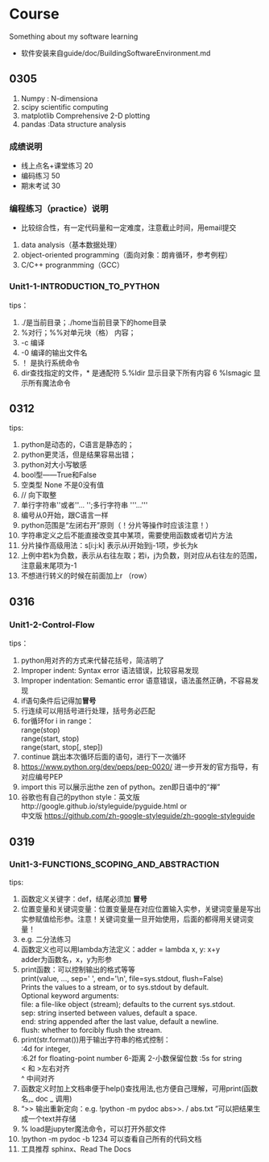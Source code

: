 # Course
Something about my software learning
* 软件安装来自guide/doc/BuildingSoftwareEnvironment.md 
## 0305
1. Numpy : N-dimensiona
2. scipy  scientific computing
3. matplotlib Comprehensive 2-D plotting
4. pandas :Data structure analysis
### 成绩说明
* 线上点名+课堂练习 20
* 编码练习 50
* 期末考试 30
### 编程练习（practice）说明
* 比较综合性，有一定代码量和一定难度，注意截止时间，用email提交
1. data analysis（基本数据处理）
2. object-oriented programming（面向对象：朗肯循环，参考例程）
3. C/C++ progranmming（GCC）
### Unit1-1-INTRODUCTION_TO_PYTHON
tips：
1. ./是当前目录；./home当前目录下的home目录
2. %对行；%%对单元块（格）
内容；
1. -c 编译
2. -0 编译的输出文件名
3. ！ 是执行系统命令
4. dir查找指定的文件，* 是通配符
5.%ldir  显示目录下所有内容
6 %lsmagic 显示所有魔法命令
## 0312
tips:  
1. python是动态的，C语言是静态的；  
2. python更灵活，但是结果容易出错；  
3. python对大小写敏感
4. bool型——True和False
5. 空类型 None 不是0没有值
6. // 向下取整
7. 单行字符串''或者''... '';多行字符串 '''...'''
8. 编号从0开始，跟C语言一样
9. python范围是“左闭右开”原则（！分片等操作时应该注意！）
10. 字符串定义之后不能直接改变其中某项，需要使用函数或者切片方法
11. 分片操作高级用法：s[i:j:k] 表示从i开始到j-1项，步长为k
12. 上例中若k为负数，表示从右往左取；若i，j为负数，则对应从右往左的范围，注意最末尾项为-1
13. 不想进行转义的时候在前面加上r （row）
## 0316
### Unit1-2-Control-Flow
tips：  
1. python用对齐的方式来代替花括号，简洁明了
2. Improper indent: Syntax error 语法错误，比较容易发现
3. Improper indentation: Semantic error 语意错误，语法虽然正确，不容易发现
4. if语句条件后记得加**冒号**
5. 行连续可以用括号进行处理，括号务必匹配
6. for循环for i in range：  
range(stop)  
range(start, stop)  
range(start, stop[, step])  
7. continue 跳出本次循环后面的语句，进行下一次循环
8. https://www.python.org/dev/peps/pep-0020/ 进一步开发的官方指导，有对应编号PEP
9. import this 可以展示出the zen of python。zen即日语中的“禅”
10. 谷歌也有自己的python style：英文版http://google.github.io/styleguide/pyguide.html or  
中文版  https://github.com/zh-google-styleguide/zh-google-styleguide
## 0319
### Unit1-3-FUNCTIONS_SCOPING_AND_ABSTRACTION
tips:  
1. 函数定义关键字：def，结尾必须加 **冒号**
2. 位置变量和关键词变量：位置变量是在对应位置输入实参，关键词变量是写出实参赋值给形参。注意！关键词变量一旦开始使用，后面的都得用关键词变量！
3. e.g. 二分法练习
4. 函数定义也可以用lambda方法定义：adder = lambda x, y: x+y  
adder为函数名，x，y为形参
5. print函数：可以控制输出的格式等等  
    print(value, ..., sep=' ', end='\n', file=sys.stdout, flush=False)  
    Prints the values to a stream, or to sys.stdout by default.   
    Optional keyword arguments:      
    file:  a file-like object (stream); defaults to the current sys.stdout.        
    sep:   string inserted between values, default a space.      
    end:   string appended after the last value, default a newline.      
    flush: whether to forcibly flush the stream.  
6. print(str.format())用于输出字符串的格式控制：  
:4d for integer,  
:6.2f for floating-point number  6-距离 2-小数保留位数
:5s for string  
< 和 >左右对齐  
^ 中间对齐  
7. 函数定义时加上文档串便于help()查找用法,也方便自己理解，可用print(函数名,_ doc _ 调用)
8. “>> 输出重新定向：e.g. !python -m pydoc abs>>. / abs.txt ”可以把结果生成一个text并存储
9. % load是jupyter魔法命令，可以打开外部文件
10. !python -m pydoc -b 1234 可以查看自己所有的代码文档
11. 工具推荐 sphinx、Read The Docs
